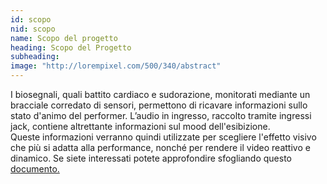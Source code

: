 ```yaml
---
id: scopo
nid: scopo
name: Scopo del progetto
heading: Scopo del Progetto 
subheading: 
image: "http://lorempixel.com/500/340/abstract"
---
```


I biosegnali, quali battito cardiaco e sudorazione, monitorati mediante un bracciale corredato di sensori, permettono di ricavare informazioni sullo stato d'animo del performer.
L’audio in ingresso, raccolto tramite ingressi jack, contiene altrettante informazioni sul mood dell'esibizione. <br>
Queste informazioni verranno quindi utilizzate per scegliere l'effetto visivo che più si adatta alla performance, nonché per rendere il video reattivo e dinamico.
Se siete interessati potete approfondire sfogliando questo <a href="https://drive.google.com/open?id=1OZDLGxfbXZeDAKrvFt3UCfgj15zuz4HuL2U-3lGGjKE"> documento.

